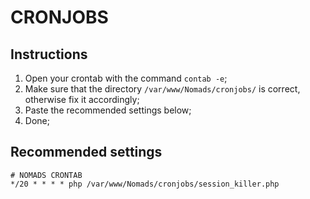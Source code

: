 # CRONJOBS

## Instructions
  1. Open your crontab with the command `contab -e`;
  2. Make sure that the directory `/var/www/Nomads/cronjobs/` is correct, otherwise fix it accordingly;
  3. Paste the recommended settings below;
  4. Done;

## Recommended settings
`# NOMADS CRONTAB`  
`*/20 * * * * php /var/www/Nomads/cronjobs/session_killer.php`
